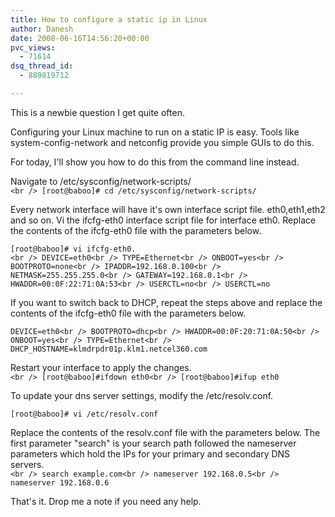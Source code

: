 ```yaml
---
title: How to configure a static ip in Linux
author: Danesh
date: 2008-06-16T14:56:20+00:00
pvc_views:
  - 71614
dsq_thread_id:
  - 889819712

---
```

This is a newbie question I get quite often.

Configuring your Linux machine to run on a static IP is easy. Tools like system-config-network and netconfig provide you simple GUIs to do this.

For today, I'll show you how to do this from the command line instead.

Navigate to /etc/sysconfig/network-scripts/  
`<br />
[root@baboo]# cd /etc/sysconfig/network-scripts/`

Every network interface will have it's own interface script file. eth0,eth1,eth2 and so on. Vi the ifcfg-eth0 interface script file for interface eth0. Replace the contents of the ifcfg-eth0 file with the parameters below.

`[root@baboo]# vi ifcfg-eth0.`  
`<br />
DEVICE=eth0<br />
TYPE=Ethernet<br />
ONBOOT=yes<br />
BOOTPROTO=none<br />
IPADDR=192.168.0.100<br />
NETMASK=255.255.255.0<br />
GATEWAY=192.168.0.1<br />
HWADDR=00:0F:22:71:0A:53<br />
USERCTL=no<br />
USERCTL=no`

If you want to switch back to DHCP, repeat the steps above and replace the contents of the ifcfg-eth0 file with the parameters below.

`DEVICE=eth0<br />
BOOTPROTO=dhcp<br />
HWADDR=00:0F:20:71:0A:50<br />
ONBOOT=yes<br />
TYPE=Ethernet<br />
DHCP_HOSTNAME=klmdrpdr01p.klm1.netcel360.com`

Restart your interface to apply the changes.  
`<br />
[root@baboo]#ifdown eth0<br />
[root@baboo]#ifup eth0`

To update your dns server settings, modify the /etc/resolv.conf.

`[root@baboo]# vi /etc/resolv.conf`

Replace the contents of the resolv.conf file with the parameters below. The first parameter "search" is your search path followed the nameserver parameters which hold the IPs for your primary and secondary DNS servers.  
`<br />
search example.com<br />
nameserver 192.168.0.5<br />
nameserver 192.168.0.6`

That's it. Drop me a note if you need any help.